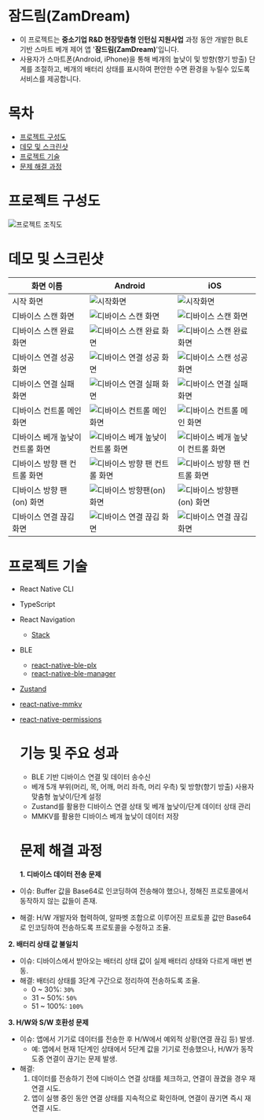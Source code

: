 # 잠드림(ZamDream)

- 이 프로젝트는 **중소기업 R&D 현장맞춤형 인턴십 지원사업** 과정 동안 개발한 BLE 기반 스마트 베개 제어 앱 '**잠드림(ZamDream)**'입니다.
- 사용자가 스마트폰(Android, iPhone)을 통해 베개의 높낮이 및 방향(향기 방출) 단계를 조절하고, 베개의 배터리 상태를 표시하여 편안한 수면 환경을 누릴수 있도록 서비스를 제공합니다.

# 목차

- [프로젝트 구성도](#프로젝트-구성도)
- [데모 및 스크린샷](#데모-및-스크린샷)
- [프로젝트 기술](#프로젝트-기술)
- [문제 해결 과정](#문제-해결-과정)

# 프로젝트 구성도

![프로젝트 조직도](https://github.com/user-attachments/assets/fc9c1ae0-6296-40e8-81f7-140426fc3be8)

# 데모 및 스크린샷

| 화면 이름                        | Android                                                                                                    | iOS                                                                                                              |
| -------------------------------- | ---------------------------------------------------------------------------------------------------------- | ---------------------------------------------------------------------------------------------------------------- |
| 시작 화면                        | ![시작화면](../ZamDreamAppProject/markdown/android/Screenshot_20241227_152441.jpg)                         | ![시작화면](../ZamDreamAppProject/markdown/ios/60181BF3-54DB-4310-A194-45AA0AE15483.png)                         |
| 디바이스 스캔 화면               | ![디바이스 스캔 화면](../ZamDreamAppProject//markdown/android/Screenshot_20241227_152451.jpg)              | ![디바이스 스캔 화면](../ZamDreamAppProject/markdown/ios/B4D7CD19-7C8D-4687-AA9E-B044374287AA.png)               |
| 디바이스 스캔 완료 화면          | ![디바이스 스캔 완료 화면](../ZamDreamAppProject/markdown/android/Screenshot_20241227_152459.jpg)          | ![디바이스 스캔 완료 화면](../ZamDreamAppProject/markdown/ios/A7B1CE73-133D-40E6-84C8-1D27B3486157.png)          |
| 디바이스 연결 성공 화면          | ![디바이스 연결 성공 화면](../ZamDreamAppProject/markdown/android/Screenshot_20241227_152516.jpg)          | ![디바이스 스캔 성공 화면](../ZamDreamAppProject/markdown/ios/BFD68A95-F3FE-437E-AF61-D04217A6C251.png)          |
| 디바이스 연결 실패 화면          | ![디바이스 연결 실패 화면](../ZamDreamAppProject/markdown/android/Screenshot_20241227_152504.jpg)          | ![디바이스 연결 실패 화면](../ZamDreamAppProject/markdown/ios/957BBDF7-6486-4766-8530-1521AAEBBA9F.png)          |
| 디바이스 컨트롤 메인 화면        | ![디바이스 컨트롤 메인 화면](../ZamDreamAppProject/markdown/android/Screenshot_20241227_152524.jpg)        | ![디바이스 컨트롤 메인 화면](../ZamDreamAppProject/markdown/ios/9F1E7724-FDDF-4326-AC1F-FF384FC75CB4.png)        |
| 디바이스 베개 높낮이 컨트롤 화면 | ![디바이스 베개 높낮이 컨트롤 화면](../ZamDreamAppProject/markdown/android/Screenshot_20241227_152527.jpg) | ![디바이스 베개 높낮이 컨트롤 화면](../ZamDreamAppProject/markdown/ios/D83D0D07-8AA8-49C6-A156-C3C09727588B.png) |
| 디바이스 방향 팬 컨트롤 화면     | ![디바이스 방향 팬 컨트롤 화면](../ZamDreamAppProject/markdown/android/Screenshot_20241227_152531.jpg)     | ![디바이스 방향 팬 컨트롤 화면](../ZamDreamAppProject/markdown/ios/56EDBC2B-1675-4623-82BF-0E249B06AC6C.png)     |
| 디바이스 방향 팬(on) 화면        | ![디바이스 방향팬(on) 화면](../ZamDreamAppProject/markdown/android/Screenshot_20241227_152546.jpg)         | ![디바이스 방향팬(on) 화면](../ZamDreamAppProject/markdown/ios/9517FDEF-85BC-484D-8A8B-62EFE211BCB0.png)         |
| 디바이스 연결 끊김 화면          | ![디바이스 연결 끊김 화면](../ZamDreamAppProject/markdown/android/Screenshot_20241227_152604.jpg)          | ![디바이스 연결 끊김 화면](../ZamDreamAppProject/markdown/ios/CE077D88-0E75-4D55-B453-DB6A714E748F.png)          |

# 프로젝트 기술

- React Native CLI
- TypeScript
- React Navigation
  - [Stack](https://reactnavigation.org/docs/stack-navigator/)
- BLE
  - [react-native-ble-plx](https://github.com/dotintent/react-native-ble-plx)
  - [react-native-ble-manager](https://github.com/innoveit/react-native-ble-manager)
- [Zustand](https://zustand-demo.pmnd.rs/)
- [react-native-mmkv](https://github.com/mrousavy/react-native-mmkv)
- [react-native-permissions](https://github.com/zoontek/react-native-permissions)

  # 기능 및 주요 성과

  - BLE 기반 디바이스 연결 및 데이터 송수신
  - 베개 5개 부위(머리, 목, 어깨, 머리 좌측, 머리 우측) 및 방향(향기 방출) 사용자 맞춤형 높낮이/단계 설정
  - Zustand를 활용한 디바이스 연결 상태 및 베개 높낮이/단계 데이터 상태 관리
  - MMKV를 활용한 디바이스 베개 높낮이 데이터 저장

  # 문제 해결 과정

  **1. 디바이스 데이터 전송 문제**

- 이슈: Buffer 값을 Base64로 인코딩하여 전송해야 했으나, 정해진 프로토콜에서 동작하지 않는 값들이 존재.
- 해결: H/W 개발자와 협력하여, 알파벳 조합으로 이루어진 프로토콜 값만 Base64로 인코딩하여 전송하도록 프로토콜을 수정하고 조율.

**2. 배터리 상태 값 불일치**

- 이슈: 디바이스에서 받아오는 배터리 상태 값이 실제 배터리 상태와 다르게 매번 변동.
- 해결: 배터리 상태를 3단계 구간으로 정리하여 전송하도록 조율.
  - 0 ~ 30%: `30%`
  - 31 ~ 50%: `50%`
  - 51 ~ 100%: `100%`

**3. H/W와 S/W 호환성 문제**

- 이슈: 앱에서 기기로 데이터를 전송한 후 H/W에서 예외적 상황(연결 끊김 등) 발생.
  - 예: 앱에서 현재 1단계인 상태에서 5단계 값을 기기로 전송했으나, H/W가 동작 도중 연결이 끊기는 문제 발생.
- 해결:
  1. 데이터를 전송하기 전에 디바이스 연결 상태를 체크하고, 연결이 끊겼을 경우 재연결 시도.
  2. 앱이 실행 중인 동안 연결 상태를 지속적으로 확인하며, 연결이 끊기면 즉시 재연결 시도.
